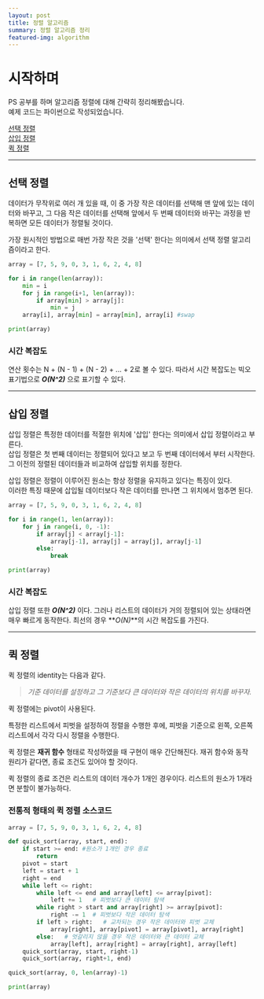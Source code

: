 ```yaml
---
layout: post
title: 정렬 알고리즘
summary: 정렬 알고리즘 정리
featured-img: algorithm
---
```


# 시작하며

PS 공부를 하며 알고리즘 정렬에 대해 간략히 정리해봤습니다.  
예제 코드는 파이썬으로 작성되었습니다.

[선택 정렬](#select_align)  
[삽입 정렬](#insert_align)  
[퀵 정렬](#quick_align)

---

<a name="select_align"></a>

## 선택 정렬

데이터가 무작위로 여러 개 있을 때, 이 중 가장 작은 데이터를 선택해 맨 앞에 있는 데이터와 바꾸고, 그 다음 작은 데이터를 선택해 앞에서 두 번째 데이터와 바꾸는 과정을 반복하면 모든 데이터가 정렬될 것이다.

가장 원시적인 방법으로 매번 가장 작은 것을 '선택' 한다는 의미에서 선택 정렬 알고리즘이라고 한다.

```python
array = [7, 5, 9, 0, 3, 1, 6, 2, 4, 8]

for i in range(len(array)):
    min = i
    for j in range(i+1, len(array)):
        if array[min] > array[j]:
            min = j
    array[i], array[min] = array[min], array[i] #swap

print(array)
```

### 시간 복잡도

연산 횟수는 N + (N - 1) + (N - 2) + ... + 2로 볼 수 있다. 따라서 시간 복잡도는 빅오 표기법으로 **_O(N^2)_** 으로 표기할 수 있다.

---

<a name="insert_align"></a>

## 삽입 정렬

삽입 정렬은 특정한 데이터를 적절한 위치에 '삽입' 한다는 의미에서 삽입 정렬이라고 부른다.  
삽입 정렬은 첫 번째 데이터는 정렬되어 있다고 보고 두 번째 데이터에서 부터 시작한다.  
그 이전의 정렬된 데이터들과 비교하여 삽입할 위치를 정한다.

삽입 정렬은 정렬이 이루어진 원소는 항상 정렬을 유지하고 있다는 특징이 있다.  
이러한 특징 때문에 삽입될 데이터보다 작은 데이터를 만나면 그 위치에서 멈추면 된다.

```python
array = [7, 5, 9, 0, 3, 1, 6, 2, 4, 8]

for i in range(1, len(array)):
    for j in range(i, 0, -1):
        if array[j] < array[j-1]:
            array[j-1], array[j] = array[j], array[j-1]
        else:
            break

print(array)
```

### 시간 복잡도

삽입 정렬 또한 **_O(N^2)_** 이다. 그러나 리스트의 데이터가 거의 정렬되어 있는 상태라면 매우 빠르게 동작한다. 최선의 경우 **_O(N)_**의 시간 복잡도를 가진다.

---

<a name="quick_align"></a>

## 퀵 정렬

퀵 정렬의 identity는 다음과 같다.

> _기준 데이터를 설정하고 그 기준보다 큰 데이터와 작은 데이터의 위치를 바꾸자._

퀵 정렬에는 pivot이 사용된다.

특정한 리스트에서 피벗을 설정하여 정렬을 수행한 후에, 피벗을 기준으로 왼쪽, 오른쪽 리스트에서 각각 다시 정렬을 수행한다.

퀵 정렬은 **재귀 함수** 형태로 작성하였을 때 구현이 매우 간단해진다.
재귀 함수와 동작 원리가 같다면, 종료 조건도 있어야 할 것이다.

퀵 정렬의 종료 조건은 리스트의 데이터 개수가 1개인 경우이다. 리스트의 원소가 1개라면 분할이 불가능하다.

### 전통적 형태의 퀵 정렬 소스코드

```python
array = [7, 5, 9, 0, 3, 1, 6, 2, 4, 8]

def quick_sort(array, start, end):
    if start >= end: #원소가 1개인 경우 종료
        return
    pivot = start
    left = start + 1
    right = end
    while left <= right:
        while left <= end and array[left] <= array[pivot]:
            left += 1   # 피벗보다 큰 데이터 탐색
        while right > start and array[right] >= array[pivot]:
            right -= 1  # 피벗보다 작은 데이터 탐색
        if left > right:   # 교차되는 경우 작은 데이터와 피벗 교체
            array[right], array[pivot] = array[pivot], array[right]
        else:   # 엇갈리지 않을 경우 작은 데이터와 큰 데이터 교체
            array[left], array[right] = array[right], array[left]
    quick_sort(array, start, right-1)
    quick_sort(array, right+1, end)

quick_sort(array, 0, len(array)-1)

print(array)
```
